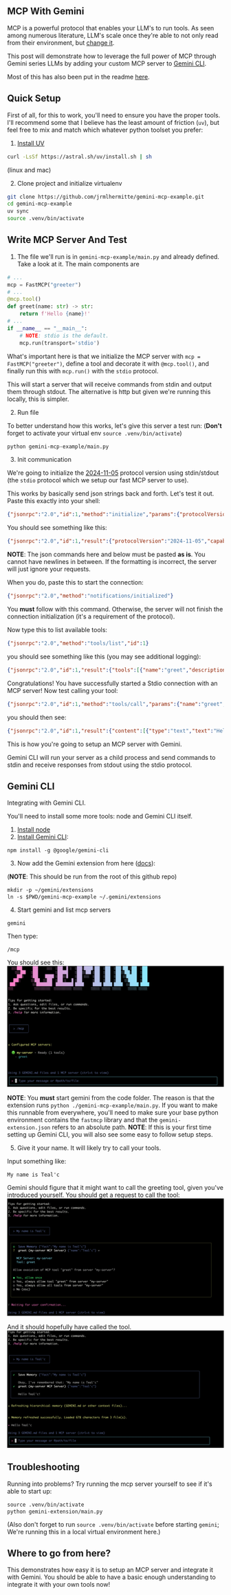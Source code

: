 ## MCP With Gemini

MCP is a powerful protocol that enables your LLM's to run tools. As seen among
numerous literature, LLM's scale once they're able to not only read from
their environment, but [change it](https://arxiv.org/pdf/2505.10361).

This post will demonstrate how to leverage the full power of MCP through Gemini series LLMs
by adding your custom MCP server to [Gemini CLI](https://blog.google/technology/developers/introducing-gemini-cli-open-source-ai-agent/).

Most of this has also been put in the readme [here](https://github.com/jrmlhermitte/gemini-mcp-example).


## Quick Setup
First of all, for this to work, you'll need to ensure you have the proper tools.
I'll recommend some that I believe has the least amount of friction (`uv`), but
feel free to mix and match which whatever python toolset you prefer:

1. [Install UV](https://docs.astral.sh/uv/getting-started/installation/#installing-uv)

```bash
curl -LsSf https://astral.sh/uv/install.sh | sh
```

(linux and mac)

2. Clone project and initialize virtualenv

```bash
git clone https://github.com/jrmlhermitte/gemini-mcp-example.git 
cd gemini-mcp-example
uv sync
source .venv/bin/activate
```

## Write MCP Server And Test

1. The file we'll run is in `gemini-mcp-example/main.py` and already defined.
Take a look at it. The main components are 

```python
# ...
mcp = FastMCP("greeter")
# ...
@mcp.tool()
def greet(name: str) -> str:
    return f'Hello {name}!'
# ...
if __name__ == "__main__":
    # NOTE: stdio is the default.
    mcp.run(transport='stdio')
```

What's important here is that we initialize the MCP server with `mcp = FastMCP("greeter")`, define a tool and decorate it with `@mcp.tool()`,
and finally run this with `mcp.run()` with the `stdio` protocol.

This will start a server that will receive commands from stdin and output them
through stdout. The alternative is http but given we're running this locally,
this is simpler.

2. Run file

To better understand how this works, let's give this server a test run:
(**Don't** forget to activate your virtual env `source .venv/bin/activate`)

```bash
python gemini-mcp-example/main.py
```

3. Init communication

We're going to initialize the [2024-11-05](https://modelcontextprotocol.io/specification/2025-06-18/basic/lifecycle) protocol version using stdin/stdout (the `stdio` protocol which we setup our fast MCP server to use).

This works by basically send json strings back and forth. Let's test it out. Paste this exactly into your shell:

```json
{"jsonrpc":"2.0","id":1,"method":"initialize","params":{"protocolVersion":"2024-11-05","capabilities":{"roots":{"listChanged":true},"tools":{"listChanged":true},"sampling":{},"elicitation":{}},"clientInfo":{"name":"ExampleClient","title":"ExampleClientDisplayName","version":"1.0.0"}}}
```


You should see something like this:

```json
{"jsonrpc":"2.0","id":1,"result":{"protocolVersion":"2024-11-05","capabilities":{"experimental":{},"prompts":{"listChanged":false},"resources":{"subscribe":false,"listChanged":false},"tools":{"listChanged":false}},"serverInfo":{"name":"greeter","version":"1.10.1"}}}
```

**NOTE**: The json commands here and below must be pasted **as is**. You cannot have newlines in between. If the formatting is incorrect, the server will just ignore your requests.

When you do, paste this to start the connection:

```json
{"jsonrpc":"2.0","method":"notifications/initialized"}
```

You **must** follow with this command. Otherwise, the server will not finish the connection initialization (it's a requirement of the protocol).

Now type this to list available tools:

```json
{"jsonrpc":"2.0","method":"tools/list","id":1}
```

you should see something like this (you may see additional logging):

```json
{"jsonrpc":"2.0","id":1,"result":{"tools":[{"name":"greet","description":"","inputSchema":{"properties":{"name":{"title":"Name","type":"string"}},"required":["name"],"title":"greetArguments","type":"object"},"outputSchema":{"properties":{"result":{"title":"Result","type":"string"}},"required":["result"],"title":"greetOutput","type":"object"}}]}}
```

Congratulations! You have successfully started a Stdio connection with an MCP
server! Now test calling your tool:
```json
{"jsonrpc":"2.0","id":1,"method":"tools/call","params":{"name":"greet","arguments":{"name":"Teal'c"}}}
```

you should then see:
```json
{"jsonrpc":"2.0","id":1,"result":{"content":[{"type":"text","text":"Hello Teal'c!"}],"structuredContent":{"result":"Hello Teal'c!"},"isError":false}}
```

This is how you're going to setup an MCP server with Gemini.

Gemini CLI will run your server as a child process
and send commands to stdin and receive responses from stdout using the stdio protocol.


## Gemini CLI
Integrating with Gemini CLI.

You'll need to install some more tools: node and Gemini CLI itself.

1. [Install node](https://nodejs.org/en/download)
2. [Install Gemini CLI](https://github.com/google-gemini/gemini-cli?tab=readme-ov-file):

```
npm install -g @google/gemini-cli
```

3. Now add the Gemini extension from here ([docs](https://github.com/google-gemini/gemini-cli/blob/main/docs/extension.md)):

(**NOTE**: This should be run from the root of this github repo)

```
mkdir -p ~/gemini/extensions
ln -s $PWD/gemini-mcp-example ~/.gemini/extensions
```

4. Start gemini and list mcp servers

```
gemini
```

Then type:
```
/mcp
```

You should see this:
![mcp](images/gemini_mcp_command.png)


**NOTE**: You **must** start gemini from the code folder. The reason is that the
extension runs `python ./gemini-mcp-example/main.py`. If you want to make this runnable from everywhere, you'll need to make sure your base python environment contains the `fastmcp` library and that the `gemini-extension.json` refers to an absolute path.
**NOTE**: If this is your first time setting up Gemini CLI, you will also see some easy to follow setup steps.

5. Give it your name. It will likely try to call your tools.

Input something like:
```
My name is Teal'c
```

Gemini should figure that it might want to call the greeting tool, given you've introduced yourself. You should get a request to call the tool:
![confirmation](images/greet_request.png)

And it should hopefully have called the tool.
![tool_called](images/greet_tool_called.png)


## Troubleshooting

Running into problems? Try running the mcp server yourself to see if it's able to start up:

```
source .venv/bin/activate
python gemini-extension/main.py
```

(Also don't forget to run `source .venv/bin/activate` before starting `gemini`; We're running this in a local virtual environment here.)

## Where to go from here?

This demonstrates how easy it is to setup an MCP server and integrate it with Gemini. You should be able to have a basic enough understanding to integrate it with your own tools now!

